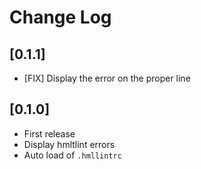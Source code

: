 # Change Log

## [0.1.1]

- [FIX] Display the error on the proper line

## [0.1.0]

- First release
- Display hmltlint errors
- Auto load of `.hmllintrc`
